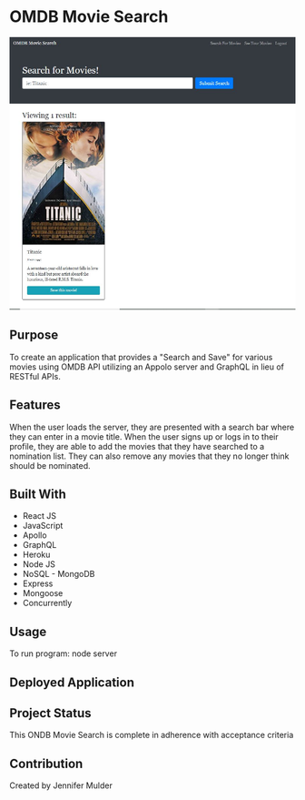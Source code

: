 # OMDB Movie Search

![](client/src/assets/images/movie-magic.jpg)

## Purpose
To create an application that provides a "Search and Save" for various movies using OMDB API utilizing an Appolo server and GraphQL in lieu of RESTful APIs.

## Features
When the user loads the server, they are presented with a search bar where they can enter in a movie title. When the user signs up or logs in to their profile, they are able to add the movies that they have searched to a nomination list. They can also remove any movies that they no longer think should be nominated.

## Built With
* React JS
* JavaScript
* Apollo
* GraphQL
* Heroku
* Node JS 
* NoSQL - MongoDB
* Express
* Mongoose
* Concurrently

## Usage
To run program: node server

## Deployed Application


## Project Status
This ONDB Movie Search is complete in adherence with acceptance criteria

## Contribution
Created by Jennifer Mulder
